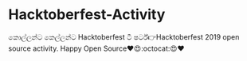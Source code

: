 # Hacktoberfest-Activity
කොල්ලන්ට කෙල්ලන්ට Hacktoberfest ටී ෂර්ට්👉Hacktoberfest 2019 open source activity. Happy Open Source❤️😍:octocat:😍❤️
